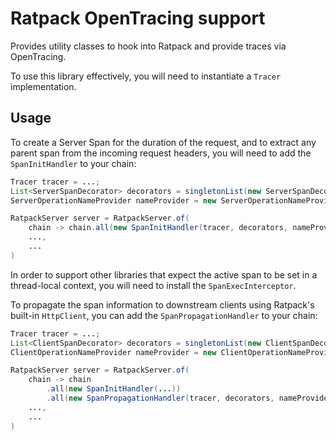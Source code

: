 # Ratpack OpenTracing support

Provides utility classes to hook into Ratpack and provide traces via OpenTracing.

To use this library effectively, you will need to instantiate a `Tracer` implementation.

## Usage

To create a Server Span for the duration of the request, and to extract any parent span from the incoming request
headers, you will need to add the `SpanInitHandler` to your chain:

```java
Tracer tracer = ...;
List<ServerSpanDecorator> decorators = singletonList(new ServerSpanDecorator.StandardTags());
ServerOperationNameProvider nameProvider = new ServerOperationNameProvider.MethodAndPath();

RatpackServer server = RatpackServer.of(
    chain -> chain.all(new SpanInitHandler(tracer, decorators, nameProvider)),
    ...,
    ...
)
```

In order to support other libraries that expect the active span to be set in a thread-local context, you will need
to install the `SpanExecInterceptor`.

To propagate the span information to downstream clients using Ratpack's built-in `HttpClient`, you can add the
`SpanPropagationHandler` to your chain:

```java
Tracer tracer = ...;
List<ClientSpanDecorator> decorators = singletonList(new ClientSpanDecorator.StandardTags());
ClientOperationNameProvider nameProvider = new ClientOperationNameProvider.MethodAndPath();

RatpackServer server = RatpackServer.of(
    chain -> chain
        .all(new SpanInitHandler(...))
        .all(new SpanPropagationHandler(tracer, decorators, nameProvider)),
    ...,
    ...
)
```